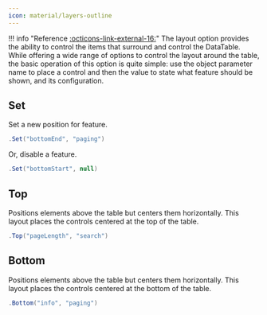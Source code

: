 ```yaml
---
icon: material/layers-outline
---
```


!!! info "Reference [:octicons-link-external-16:](https://datatables.net/reference/option/layout)"
	The layout option provides the ability to control the items that surround and control the DataTable. 
	While offering a wide range of options to control the layout around the table, the basic operation of this option is quite simple:
	use the object parameter name to place a control and then the value to state what feature should be shown, and its configuration.

## Set
Set a new position for feature.
```csharp
.Set("bottomEnd", "paging")
```
Or, disable a feature.
```csharp
.Set("bottomStart", null)
```

## Top
Positions elements above the table but centers them horizontally. 
This layout places the controls centered at the top of the table.
```csharp
.Top("pageLength", "search")
```

## Bottom
Positions elements above the table but centers them horizontally. 
This layout places the controls centered at the bottom of the table.
```csharp
.Bottom("info", "paging")
```

